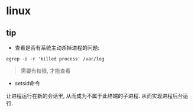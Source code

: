 # linux

## tip

* 查看是否有系统主动杀掉进程的问题:

```
egrep -i -r 'killed process' /var/log
```

> 需要有权限, 才能查看

* setsid命令

让进程运行在新的会话里, 从而成为不属于此终端的子进程. 从而实现进程后台运行.